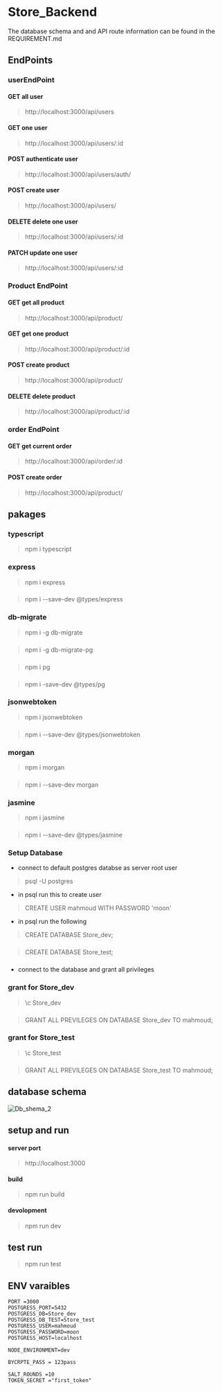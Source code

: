 # Store_Backend
The database schema and and API route information can be found in the REQUIREMENT.md
## EndPoints
### userEndPoint
  #### GET all user
  > http://localhost:3000/api/users
  #### GET one user
  > http://localhost:3000/api/users/:id
  #### POST authenticate user
  > http://localhost:3000/api/users/auth/
  #### POST create user
  > http://localhost:3000/api/users/

  #### DELETE delete one user
  > http://localhost:3000/api/users/:id
  #### PATCH  update one user
  > http://localhost:3000/api/users/:id
### Product EndPoint
   #### GET get all product
   >  http://localhost:3000/api/product/
   #### GET get one product 
   > http://localhost:3000/api/product/:id
   #### POST create product 
   > http://localhost:3000/api/product/
   #### DELETE delete product
  > http://localhost:3000/api/product/:id
### order EndPoint 
  #### GET get current order 
  > http://localhost:3000/api/order/:id
  #### POST create order 
  > http://localhost:3000/api/product/
## pakages 
### typescript
  > npm i typescript
### express
 > npm i express 
###
 > npm i --save-dev @types/express
### db-migrate
 > npm i -g db-migrate
 ###
 > npm i -g db-migrate-pg
 ###
 > npm i pg
 ###
 > npm i -save-dev @types/pg
### jsonwebtoken
 > npm i jsonwebtoken
 ###
 > npm i --save-dev @types/jsonwebtoken
### morgan 
> npm i morgan
###
> npm i --save-dev morgan
### jasmine 
> npm i jasmine 
###
> npm i --save-dev @types/jasmine


### Setup Database
* connect to default postgres databse as server root user 
> psql -U postgres
* in psql run this to create user 
> CREATE USER mahmoud WITH PASSWORD 'moon'
* in psql run the following 
> CREATE DATABASE Store_dev;
###
> CREATE DATABASE Store_test;
###
* connect to the database and grant all privileges
### grant for Store_dev
 > \c Store_dev
 ###
 > GRANT ALL PREVILEGES ON DATABASE Store_dev TO mahmoud;
### grant for Store_test
 > \c Store_test
 ###
 > GRANT ALL PREVILEGES ON DATABASE Store_test TO mahmoud;
## database schema
![Db_shema_2](https://user-images.githubusercontent.com/95087747/154383729-23744a5f-7f15-4f25-91b2-b7f59e66571f.PNG)


## setup and run 
#### server port
 > http://localhost:3000
#### build
 > npm run build
#### devolopment
> npm run dev
## test run
> npm run test
## ENV varaibles

```
PORT =3000
POSTGRESS_PORT=5432
POSTGRESS_DB=Store_dev
POSTGRESS_DB_TEST=Store_test
POSTGRESS_USER=mahmoud
POSTGRESS_PASSWORD=moon
POSTGRESS_HOST=localhost

NODE_ENVIRONMENT=dev

BYCRPTE_PASS = 123pass

SALT_ROUNDS =10
TOKEN_SECRET ="first_token"
```

